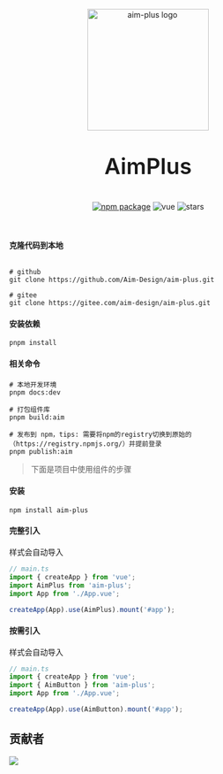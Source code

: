 <p align="center">
  <a href="https://aim-design.github.io/aim-plus" target="_blank" rel="noopener noreferrer">
    <img width="220" src="https://aim-design.github.io/aim-plus/images/logo-rect.png" alt="aim-plus logo">
  </a>
</p>
<p align="center" style="font-size: 40px;font-weight: 600;">AimPlus</p>

<p align="center">
      <a href="https://npmjs.com/package/aim-plus"
        ><img src="https://img.shields.io/npm/v/aim-plus.svg" alt="npm package"
      /></a>
      <img
        src="https://img.shields.io/badge/vue-v3.2.0%2B-%23407fbc"
        alt="vue"
      />
      <a href="https://github.com/Aim-Design/aim-plus/actions/workflows/ci.yml"
        ></a>
      <img
        src="https://img.shields.io/github/stars/Aim-Design/aim-plus"
        alt="stars"
      />
    </p>
<br/>

#### 克隆代码到本地

```shell

# github
git clone https://github.com/Aim-Design/aim-plus.git

# gitee
git clone https://gitee.com/aim-design/aim-plus.git

```

#### 安装依赖

```
pnpm install
```

#### 相关命令

```shell
# 本地开发环境
pnpm docs:dev

# 打包组件库
pnpm build:aim

# 发布到 npm，tips: 需要将npm的registry切换到原始的（https://registry.npmjs.org/）并提前登录
pnpm publish:aim

```

> 下面是项目中使用组件的步骤

#### 安装

```shell
npm install aim-plus

```

#### 完整引入

样式会自动导入

```typescript
// main.ts
import { createApp } from 'vue';
import AimPlus from 'aim-plus';
import App from './App.vue';

createApp(App).use(AimPlus).mount('#app');
```

#### 按需引入

样式会自动导入

```typescript
// main.ts
import { createApp } from 'vue';
import { AimButton } from 'aim-plus';
import App from './App.vue';

createApp(App).use(AimButton).mount('#app');
```

## 贡献者

<a href="https://github.com/Aim-Design/aim-plus/graphs/contributors">
<img src="https://contrib.rocks/image?repo=Aim-Design/aim-plus" />
</a>
